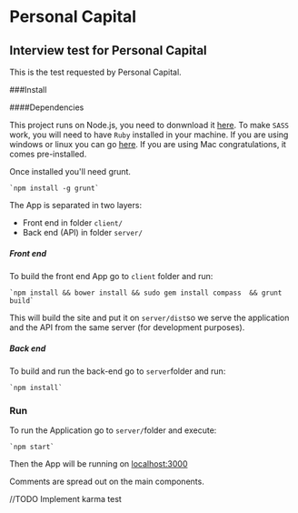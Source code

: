 # Personal Capital
## Interview test for Personal Capital

This is the test requested by Personal Capital.

###Install

####Dependencies 

This project runs on Node.js, you need to donwnload it [here](https://nodejs.org/en/).
To make `SASS` work, you will need to have `Ruby` installed in your machine. If you are using windows or linux you can go [here](https://www.ruby-lang.org/en/downloads/). If you are using Mac congratulations, it comes pre-installed.

Once installed you'll need grunt.

    `npm install -g grunt`

The App is separated in two layers:
- Front end in folder `client/`
- Back end (API) in folder `server/`

##### Front end

To build the front end App go to `client` folder and run:

    `npm install && bower install && sudo gem install compass  && grunt build`
  
This will build the site and put it on `server/dist`so we serve the application and the API from the same server (for development purposes).

##### Back end

To build and run the back-end go to `server`folder and run:

    `npm install`
    
### Run

To run the Application go to `server/`folder and execute:

    `npm start`

Then the App will be running on [localhost:3000](http://localhost:3000)


Comments are spread out on the main components.

//TODO
Implement karma test
